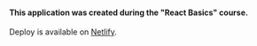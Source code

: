 #### This application was created during the "React Basics" course.

Deploy is available on [Netlify](https://react-note-app-primo.netlify.app/).
